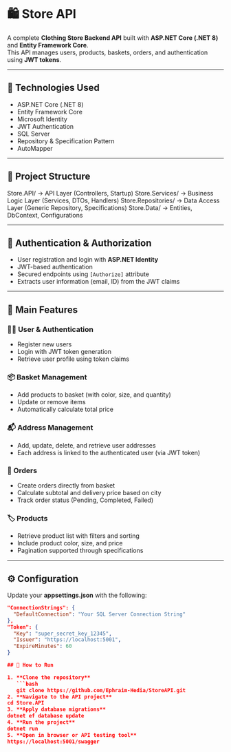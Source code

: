 # 🛍️ Store API

A complete **Clothing Store Backend API** built with **ASP.NET Core (.NET 8)** and **Entity Framework Core**.  
This API manages users, products, baskets, orders, and authentication using **JWT tokens**.

---

## 🚀 Technologies Used
- ASP.NET Core (.NET 8)
- Entity Framework Core
- Microsoft Identity
- JWT Authentication
- SQL Server
- Repository & Specification Pattern
- AutoMapper

---

## 🧩 Project Structure
Store.API/ → API Layer (Controllers, Startup)
Store.Services/ → Business Logic Layer (Services, DTOs, Handlers)
Store.Repositories/ → Data Access Layer (Generic Repository, Specifications)
Store.Data/ → Entities, DbContext, Configurations


---

## 🔐 Authentication & Authorization
- User registration and login with **ASP.NET Identity**
- JWT-based authentication
- Secured endpoints using `[Authorize]` attribute
- Extracts user information (email, ID) from the JWT claims

---

## 🛒 Main Features

### 🧍‍♂️ User & Authentication
- Register new users  
- Login with JWT token generation  
- Retrieve user profile using token claims  

### 📦 Basket Management
- Add products to basket (with color, size, and quantity)  
- Update or remove items  
- Automatically calculate total price  

### 📬 Address Management
- Add, update, delete, and retrieve user addresses  
- Each address is linked to the authenticated user (via JWT token)  

### 🧾 Orders
- Create orders directly from basket  
- Calculate subtotal and delivery price based on city  
- Track order status (Pending, Completed, Failed)  

### 🏷️ Products
- Retrieve product list with filters and sorting  
- Include product color, size, and price  
- Pagination supported through specifications  

---

## ⚙️ Configuration
Update your **appsettings.json** with the following:
```json
"ConnectionStrings": {
  "DefaultConnection": "Your SQL Server Connection String"
},
"Token": {
  "Key": "super_secret_key_12345",
  "Issuer": "https://localhost:5001",
  "ExpireMinutes": 60
}

## 🧪 How to Run

1. **Clone the repository**
   ```bash
   git clone https://github.com/Ephraim-Hedia/StoreAPI.git
2. **Navigate to the API project**
cd Store.API
3. **Apply database migrations**
dotnet ef database update
4. **Run the project**
dotnet run
5. **Open in browser or API testing tool**
https://localhost:5001/swagger

